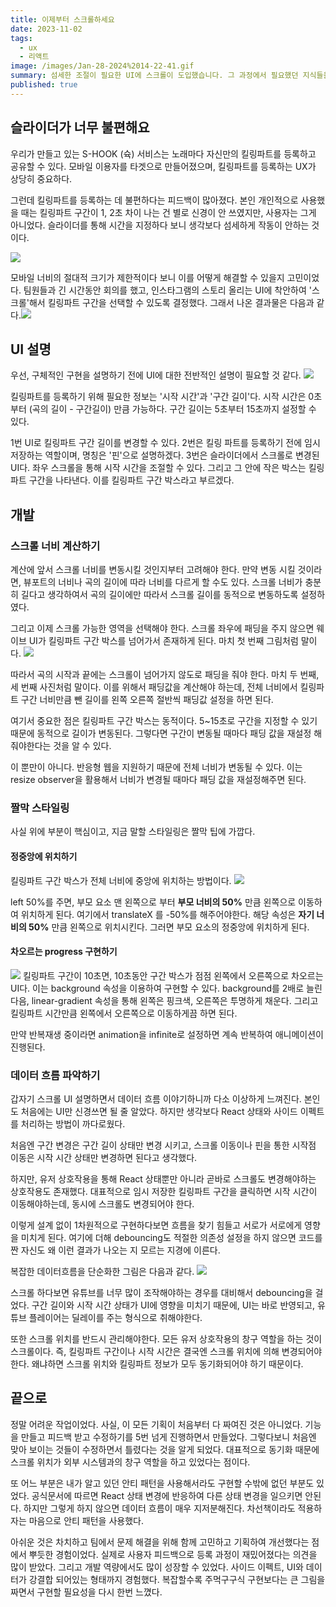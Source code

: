 ```yaml
---
title: 이제부터 스크롤하세요
date: 2023-11-02
tags:
  - ux
  - 리액트
image: /images/Jan-28-2024%2014-22-41.gif
summary: 섬세한 조절이 필요한 UI에 스크롤이 도입했습니다. 그 과정에서 필요했던 지식들을 공유합니다.
published: true
---
```


## 슬라이더가 너무 불편해요

우리가 만들고 있는 S-HOOK (슉) 서비스는 노래마다 자신만의 킬링파트를 등록하고 공유할 수 있다. 모바일 이용자를 타겟으로 만들어졌으며, 킬링파트를 등록하는 UX가 상당히 중요하다.

그런데 킬링파트를 등록하는 데 불편하다는 피드백이 많아졌다. 본인 개인적으로 사용했을 때는 킬링파트 구간이 1, 2초 차이 나는 건 별로 신경이 안 쓰였지만, 사용자는 그게 아니었다. 슬라이더를 통해 시간을 지정하다 보니 생각보다 섬세하게 작동이 안하는 것이다.

![](images/이제부터-20240125153538688.webp)

모바일 너비의 절대적 크기가 제한적이다 보니 이를 어떻게 해결할 수 있을지 고민이었다. 팀원들과 긴 시간동안 회의를 했고, 인스타그램의 스토리 올리는 UI에 착안하여 '스크롤'해서 킬링파트 구간을 선택할 수 있도록 결정했다. 그래서 나온 결과물은 다음과 같다.![](images/Jan-28-2024%2014-22-41.gif)

## UI 설명

우선, 구체적인 구현을 설명하기 전에 UI에 대한 전반적인 설명이 필요할 것 같다.
![](images/이제부터%20스크롤%20하세요!-20240127182940001.webp)

킬링파트를 등록하기 위해 필요한 정보는 '시작 시간'과 '구간 길이'다. 시작 시간은 0초부터 (곡의 길이 - 구간길이) 만큼 가능하다. 구간 길이는 5초부터 15초까지 설정할 수 있다.

1번 UI로 킬링파트 구간 길이를 변경할 수 있다. 2번은 킬링 파트를 등록하기 전에 임시 저장하는 역할이며, 명칭은 '핀'으로 설명하겠다. 3번은 슬라이더에서 스크롤로 변경된 UI다. 좌우 스크롤을 통해 시작 시간을 조절할 수 있다. 그리고 그 안에 작은 박스는 킬링파트 구간을 나타낸다. 이를 킬링파트 구간 박스라고 부르겠다.

## 개발

### 스크롤 너비 계산하기

계산에 앞서 스크롤 너비를 변동시킬 것인지부터 고려해야 한다. 만약 변동 시킬 것이라면, 뷰포트의 너비나 곡의 길이에 따라 너비를 다르게 할 수도 있다. 스크롤 너비가 충분히 길다고 생각하여서 곡의 길이에만 따라서 스크롤 길이를 동적으로 변동하도록 설정하였다.

그리고 이제 스크롤 가능한 영역을 선택해야 한다. 스크롤 좌우에 패딩을 주지 않으면 웨이브 UI가 킬링파트 구간 박스를 넘어가서 존재하게 된다. 마치 첫 번째 그림처럼 말이다.
![](images/이제부터%20스크롤%20하세요!-20240128123920190.webp)

따라서 곡의 시작과 끝에는 스크롤이 넘어가지 않도로 패딩을 줘야 한다. 마치 두 번째, 세 번째 사진처럼 말이다. 이를 위해서 패딩값을 계산해야 하는데, 전체 너비에서 킬링파트 구간 너비만큼 뺀 길이를 왼쪽 오른쪽 절반씩 패딩값 설정을 하면 된다.

여기서 중요한 점은 킬링파트 구간 박스는 동적이다. 5~15초로 구간을 지정할 수 있기 때문에 동적으로 길이가 변동된다. 그렇다면 구간이 변동될 때마다 패딩 값을 재설정 해줘야한다는 것을 알 수 있다.

이 뿐만이 아니다. 반응형 웹을 지원하기 때문에 전체 너비가 변동될 수 있다. 이는 resize observer을 활용해서 너비가 변경될 때마다 패딩 값을 재설정해주면 된다.

### 짤막 스타일링

사실 위에 부분이 핵심이고, 지금 말할 스타일링은 짤막 팁에 가깝다.

#### 정중앙에 위치하기

킬링파트 구간 박스가 전체 너비에 중앙에 위치하는 방법이다.
![](images/이제부터%20스크롤%20하세요!-20240128124919289.webp)

left 50%를 주면, 부모 요소 맨 왼쪽으로 부터 **부모 너비의 50%** 만큼 왼쪽으로 이동하여 위치하게 된다. 여기에서 translateX 를 -50%를 해주어야한다. 해당 속성은 **자기 너비의 50%** 만큼 왼쪽으로 위치시킨다. 그러면 부모 요소의 정중앙에 위치하게 된다.

#### 차오르는 progress 구현하기

![](images/이제부터%20스크롤%20하세요!-20240128125058118.webp)
킬링파트 구간이 10초면, 10초동안 구간 박스가 점점 왼쪽에서 오른쪽으로 차오르는 UI다. 이는 background 속성을 이용하여 구현할 수 있다. background를 2배로 늘린다음, linear-gradient 속성을 통해 왼쪽은 핑크색, 오른쪽은 투명하게 채운다. 그리고 킬링파트 시간만큼 왼쪽에서 오른쪽으로 이동하게끔 하면 된다.

만약 반복재생 중이라면 animation을 infinite로 설정하면 계속 반복하여 애니메이션이 진행된다.

### 데이터 흐름 파악하기

갑자기 스크롤 UI 설명하면서 데이터 흐름 이야기하니까 다소 이상하게 느껴진다. 본인도 처음에는 UI만 신경쓰면 될 줄 알았다. 하지만 생각보다 React 상태와 사이드 이펙트를 처리하는 방법이 까다로웠다.

처음엔 구간 변경은 구간 길이 상태만 변경 시키고, 스크롤 이동이나 핀을 통한 시작점 이동은 시작 시간 상태만 변경하면 된다고 생각했다.

하지만, 유저 상호작용을 통해 React 상태뿐만 아니라 곧바로 스크롤도 변경해야하는 상호작용도 존재했다. 대표적으로 임시 저장한 킬링파트 구간을 클릭하면 시작 시간이 이동해야하는데, 동시에 스크롤도 변경되어야 한다.

이렇게 설계 없이 1차원적으로 구현하다보면 흐름을 찾기 힘들고 서로가 서로에게 영향을 미치게 된다. 여기에 더해 debouncing도 적절한 의존성 설정을 하지 않으면 코드를 짠 자신도 왜 이런 결과가 나오는 지 모르는 지경에 이른다.

복잡한 데이터흐름을 단순화한 그림은 다음과 같다.
![](images/이제부터%20스크롤%20하세요!-20240128133937595.webp)

스크롤 하다보면 유튜브를 너무 많이 조작해야하는 경우를 대비해서 debouncing을 걸었다. 구간 길이와 시작 시간 상태가 UI에 영향을 미치기 때문에, UI는 바로 반영되고, 유튜브 플레이어는 딜레이를 주는 형식으로 취해야한다.

또한 스크롤 위치를 반드시 관리해야한다. 모든 유저 상호작용의 창구 역할을 하는 것이 스크롤이다. 즉, 킬링파트 구간이나 시작 시간은 결국엔 스크롤 위치에 의해 변경되어야 한다. 왜냐하면 스크롤 위치와 킬링파트 정보가 모두 동기화되어야 하기 때문이다.

## 끝으로

정말 어려운 작업이었다. 사실, 이 모든 기획이 처음부터 다 짜여진 것은 아니었다. 기능을 만들고 피드백 받고 수정하기를 5번 넘게 진행하면서 만들었다. 그렇다보니 처음엔 맞아 보이는 것들이 수정하면서 틀렸다는 것을 알게 되었다. 대표적으로 동기화 때문에 스크롤 위치가 외부 시스템과의 창구 역할을 하고 있었다는 점이다.

또 어느 부분은 내가 알고 있던 안티 패턴을 사용해서라도 구현할 수밖에 없던 부분도 있었다. 공식문서에 따르면 React 상태 변경에 반응하여 다른 상태 변경을 일으키면 안된다. 하지만 그렇게 하지 않으면 데이터 흐름이 매우 지저분해진다. 차선책이라도 적용하자는 마음으로 안티 패턴을 사용했다.

아쉬운 것은 차치하고 팀에서 문제 해결을 위해 함께 고민하고 기획하여 개선했다는 점에서 뿌듯한 경험이었다. 실제로 사용자 피드백으로 등록 과정이 재밌어졌다는 의견을 많이 받았다. 그리고 개발 역량에서도 많이 성장할 수 있었다. 사이드 이펙트, UI와 데이터가 강결합 되어있는 형태까지 경험했다. 복잡할수록 주먹구구식 구현보다는 큰 그림을 짜면서 구현할 필요성을 다시 한번 느꼈다.
